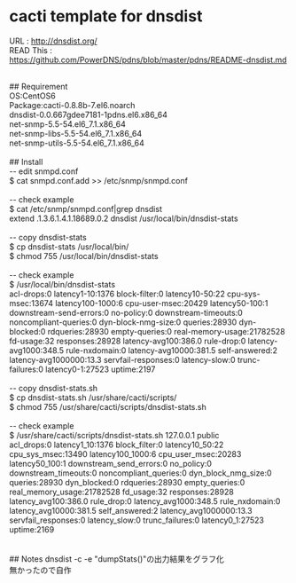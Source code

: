 cacti template for dnsdist
====
URL : http://dnsdist.org/<br>
READ This : https://github.com/PowerDNS/pdns/blob/master/pdns/README-dnsdist.md

<br>
## Requirement<br>
OS:CentOS6<br>
Package:cacti-0.8.8b-7.el6.noarch<br>
dnsdist-0.0.667gdee7181-1pdns.el6.x86_64<br>
net-snmp-5.5-54.el6_7.1.x86_64<br>
net-snmp-libs-5.5-54.el6_7.1.x86_64<br>
net-snmp-utils-5.5-54.el6_7.1.x86_64<br>
<br>
## Install<br>
-- edit snmpd.conf<br>
$ cat snmpd.conf.add >> /etc/snmp/snmpd.conf<br>
<br>
-- check example<br>
$ cat /etc/snmp/snmpd.conf|grep dnsdist<br>
extend .1.3.6.1.4.1.18689.0.2 dnsdist /usr/local/bin/dnsdist-stats<br>
<br>
-- copy dnsdist-stats<br>
$ cp dnsdist-stats /usr/local/bin/<br>
$ chmod 755 /usr/local/bin/dnsdist-stats<br>
<br>
-- check example<br>
$ /usr/local/bin/dnsdist-stats<br>
acl-drops:0 latency1-10:1376 block-filter:0 latency10-50:22 cpu-sys-msec:13674 latency100-1000:6 cpu-user-msec:20429 latency50-100:1 downstream-send-errors:0 no-policy:0 downstream-timeouts:0 noncompliant-queries:0 dyn-block-nmg-size:0 queries:28930 dyn-blocked:0 rdqueries:28930 empty-queries:0 real-memory-usage:21782528 fd-usage:32 responses:28928 latency-avg100:386.0 rule-drop:0 latency-avg1000:348.5 rule-nxdomain:0 latency-avg10000:381.5 self-answered:2 latency-avg1000000:13.3 servfail-responses:0 latency-slow:0 trunc-failures:0 latency0-1:27523 uptime:2197<br>
<br>
-- copy dnsdist-stats.sh<br>
$ cp dnsdist-stats.sh /usr/share/cacti/scripts/<br>
$ chmod 755 /usr/share/cacti/scripts/dnsdist-stats.sh<br>
<br>
-- check example<br>
$ /usr/share/cacti/scripts/dnsdist-stats.sh 127.0.0.1 public<br>
acl_drops:0 latency1_10:1376 block_filter:0 latency10_50:22 cpu_sys_msec:13490 latency100_1000:6 cpu_user_msec:20283 latency50_100:1 downstream_send_errors:0 no_policy:0 downstream_timeouts:0 noncompliant_queries:0 dyn_block_nmg_size:0 queries:28930 dyn_blocked:0 rdqueries:28930 empty_queries:0 real_memory_usage:21782528 fd_usage:32 responses:28928 latency_avg100:386.0 rule_drop:0 latency_avg1000:348.5 rule_nxdomain:0 latency_avg10000:381.5 self_answered:2 latency_avg1000000:13.3 servfail_responses:0 latency_slow:0 trunc_failures:0 latency0_1:27523 uptime:2169<br>
<br>
<br>
## Notes
dnsdist -c -e "dumpStats()"の出力結果をグラフ化<br>
無かったので自作<br>
